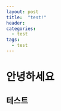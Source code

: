 ```yaml
---
layout: post
title:  "test!"
header:
categories: 
  - test
tags:
  - test
---
```

안녕하세요
=============

## 테스트
